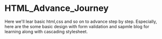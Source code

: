 # HTML_Advance_Journey
Here we'll lear basic html,css and so on to advance step by step.
Especially, here are the some basic design with form validation and sapmle blog for learning along with cascading stylesheet.
